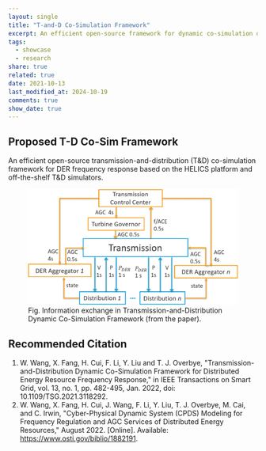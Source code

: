 ```yaml
---
layout: single
title: "T-and-D Co-Simulation Framework"
excerpt: An efficient open-source framework for dynamic co-simulation of transmission and distribution networks to manage DER frequency response.
tags:
  - showcase
  - research
share: true
related: true
date: 2021-10-13
last_modified_at: 2024-10-19
comments: true
show_date: true
---
```

## Proposed T-D Co-Sim Framework

An efficient open-source transmission-and-distribution (T&D) co-simulation framework for DER frequency response based on the HELICS platform and off-the-shelf T&D simulators.

<figure>
  <img src="/assets/images/showcase/tdcosim.png" alt="T-D Co-sim">
  <figcaption>Fig. Information exchange in Transmission-and-Distribution Dynamic Co-Simulation Framework (from the paper).</figcaption>
</figure>

## Recommended Citation

1. W. Wang, X. Fang, H. Cui, F. Li, Y. Liu and T. J. Overbye, "Transmission-and-Distribution Dynamic Co-Simulation Framework for Distributed Energy Resource Frequency Response," in IEEE Transactions on Smart Grid, vol. 13, no. 1, pp. 482-495, Jan. 2022, doi: 10.1109/TSG.2021.3118292.
2. W. Wang, X. Fang, H. Cui, J. Wang, F. Li, Y. Liu, T. J. Overbye, M. Cai, and C. Irwin, "Cyber-Physical Dynamic System (CPDS) Modeling for Frequency Regulation and AGC Services of Distributed Energy Resources," August 2022. [Online]. Available: https://www.osti.gov/biblio/1882191.
